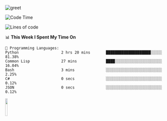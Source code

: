 ![greet](https://user-images.githubusercontent.com/44234583/146624354-9d461392-3676-4e7a-b12f-debc7319f53b.gif) 


<!--START_SECTION:waka-->
![Code Time](http://img.shields.io/badge/Code%20Time-289%20hrs%204%20mins-blue)

![Lines of code](https://img.shields.io/badge/From%20Hello%20World%20I%27ve%20Written-368%20Thousand%20lines%20of%20code-blue)

📊 **This Week I Spent My Time On** 

```text
💬 Programming Languages: 
Python                   2 hrs 20 mins       ████████████████████░░░░░   81.38% 
Common Lisp              27 mins             ████░░░░░░░░░░░░░░░░░░░░░   16.04% 
Bash                     3 mins              ░░░░░░░░░░░░░░░░░░░░░░░░░   2.25% 
C#                       0 secs              ░░░░░░░░░░░░░░░░░░░░░░░░░   0.12% 
JSON                     0 secs              ░░░░░░░░░░░░░░░░░░░░░░░░░   0.12%

```


<!--END_SECTION:waka-->
<img src="https://user-images.githubusercontent.com/44234583/191059235-95ebfce1-7fc7-4eee-baff-214d902e7c18.gif" width="12%"/>

